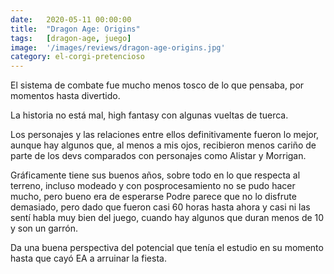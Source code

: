 ```yaml
---
date:   2020-05-11 00:00:00
title:  "Dragon Age: Origins"
tags:   [dragon-age, juego]
image:  '/images/reviews/dragon-age-origins.jpg'
category: el-corgi-pretencioso
---
```

El sistema de combate fue mucho menos tosco de lo que pensaba, por momentos hasta divertido.

La historia no está mal, high fantasy con algunas vueltas de tuerca.

Los personajes y las relaciones entre ellos definitivamente fueron lo mejor, aunque hay algunos que, al menos a mis ojos, recibieron menos cariño de parte de los devs comparados con personajes como Alistar y Morrigan.

Gráficamente tiene sus buenos años, sobre todo en lo que respecta al terreno, incluso modeado y con posprocesamiento no se pudo hacer mucho, pero bueno era de esperarse
Podre parece que no lo disfrute demasiado, pero dado que fueron casi 60 horas hasta ahora y casi ni las sentí habla muy bien del juego, cuando hay algunos que duran menos de 10 y son un garrón.

Da una buena perspectiva del potencial que tenía el estudio en su momento hasta que cayó EA a arruinar la fiesta.
